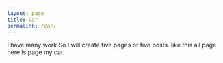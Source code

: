 ```yaml
---
layout: page
title: Car
permalink: /car/
---
```


I have many work So I will create  five pages or five posts. like this all page here is page my car.
